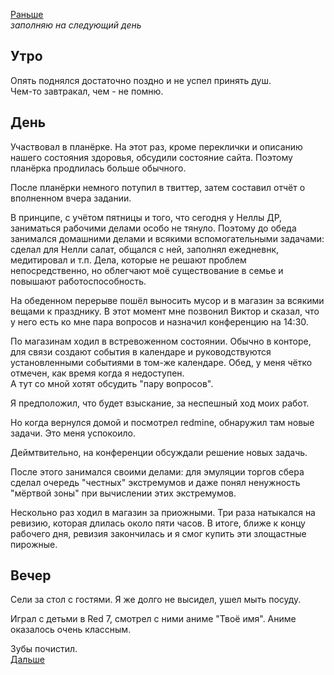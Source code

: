 [Раньше](2020.12.03.md)  
*заполняю на следующий день*
## Утро
Опять поднялся достаточно поздно и не успел принять душ.  
Чем-то завтракал, чем - не помню.
## День
Участвовал в планёрке. На этот раз, кроме переклички и описанию нашего состояния здоровья, обсудили состояние сайта. Поэтому планёрка продлилась больше обычного.

После планёрки немного потупил в твиттер, затем составил отчёт о вполненном вчера задании.

В принципе, с учётом пятницы и того, что сегодня у Неллы ДР, заниматься рабочими делами особо не тянуло. Поэтому до обеда занимался домашними делами и всякими вспомогательными задачами: сделал для Нелли салат, общался с ней, заполнял ежедневнк, медитировал и т.п. Дела, которые не решают проблем непосредственно, но облегчают моё существование в семье и повышают работоспособность.

На обеденном перерыве пошёл выносить мусор и в магазин за всякими вещами к празднику. В этот момент мне позвонил Виктор и сказал, что у него есть ко мне пара вопросов и назначил конференцию на 14:30.

По магазинам ходил в встревоженном состоянии. Обычно в конторе, для связи создают события в календаре и руководствуются установленными событиями в том-же календаре. Обед, у меня чётко отмечен, как время когда я недоступен.  
А тут со мной хотят обсудить "пару вопросов".

Я предположил, что будет взыскание, за неспешный ход моих работ.

Но когда вернулся домой и посмотрел redmine, обнаружил там новые задачи. Это меня успокоило.

Деймтвительно, на конференции обсуждали решение новых задачь.

После этого занимался своими делами: для эмуляции торгов сбера сделал очередь "честных" экстремумов и даже понял ненужность "мёртвой зоны" при вычислении этих экстремумов.

Нескольно раз ходил в магазин за приожными. Три раза натыкался на ревизию, которая длилась около пяти часов. В итоге, ближе к концу рабочего дня, ревизия закончилась и я смог купить эти злощастные пирожные.
## Вечер
Сели за стол с гостями. Я же долго не высидел, ушел мыть посуду.

Играл с детьми в Red 7, смотрел с ними аниме "Твоё имя". Аниме оказалось очень классным. 

Зубы почистил.  
[Дальше](2020.12.05.md)
